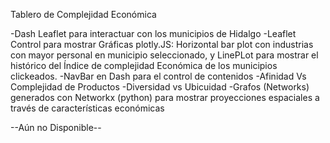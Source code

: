 Tablero de Complejidad Económica 


-Dash Leaflet para interactuar con los municipios de Hidalgo
-Leaflet Control para mostrar Gráficas plotly.JS: Horizontal bar plot con industrias con mayor personal en municipio seleccionado, y LinePLot para mostrar el histórico del Índice de complejidad Económica de los municipios clickeados. 
-NavBar en Dash para el control de contenidos
-Afinidad Vs Complejidad de Productos
-Diversidad vs Ubicuidad
-Grafos (Networks) generados con Networkx (python) para mostrar proyecciones espaciales a través de características económicas 

--Aún no Disponible--